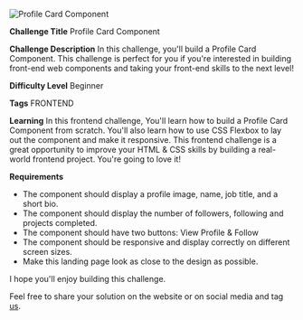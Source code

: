 ![Profile Card Component](./design/desktop-cover.png)

**Challenge Title**
Profile Card Component

**Challenge Description**
In this challenge, you'll build a Profile Card Component. This challenge is perfect for you if you're interested in building front-end web components and taking your front-end skills to the next level!

**Difficulty Level**
Beginner

**Tags**
FRONTEND

**Learning**
In this frontend challenge, You'll learn how to build a Profile Card Component from scratch. You'll also learn how to use CSS Flexbox to lay out the component and make it responsive. This frontend challenge is a great opportunity to improve your HTML & CSS skills by building a real-world frontend project. You're going to love it!

**Requirements**

- The component should display a profile image, name, job title, and a short bio.
- The component should display the number of followers, following and projects completed.
- The component should have two buttons: View Profile & Follow
- The component should be responsive and display correctly on different screen sizes.
- Make this landing page look as close to the design as possible.

I hope you'll enjoy building this challenge.

Feel free to share your solution on the website or on social media and tag [us](https://twitter.com/FrontendProHQ).
